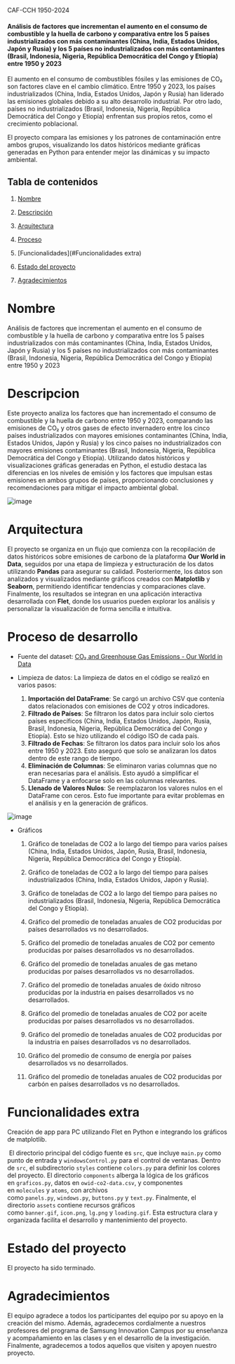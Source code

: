 CAF-CCH 1950-2024

#### Análisis de factores que incrementan el aumento en el consumo de combustible y la huella de carbono y comparativa entre los 5 países industrializados con más contaminantes (China, India, Estados Unidos, Japón y Rusia) y los 5 países no industrializados con más contaminantes (Brasil, Indonesia, Nigeria, República Democrática del Congo y Etiopía) entre 1950 y 2023

El aumento en el consumo de combustibles fósiles y las emisiones de CO₂ son factores clave en el cambio climático. Entre 1950 y 2023, los países industrializados (China, India, Estados Unidos, Japón y Rusia) han liderado las emisiones globales debido a su alto desarrollo industrial. Por otro lado, países no industrializados (Brasil, Indonesia, Nigeria, República Democrática del Congo y Etiopía) enfrentan sus propios retos, como el crecimiento poblacional.

El proyecto compara las emisiones y los patrones de contaminación entre ambos grupos, visualizando los datos históricos mediante gráficas generadas en Python para entender mejor las dinámicas y su impacto ambiental.

## Tabla de contenidos

1. [Nombre](#Nombre)
  
2. [Descripción](#descripción)
  
3. [Arquitectura](#Arquitectura)
  
4. [Proceso](#Proceso)
  
5. [Funcionalidades](#Funcionalidades extra)
  
6. [Estado del proyecto](#EstadoDelProyecto)
  
7. [Agradecimientos](#Agradecimientos)
  

# Nombre

Análisis de factores que incrementan el aumento en el consumo de combustible y la huella de carbono y comparativa entre los 5 países industrializados con más contaminantes (China, India, Estados Unidos, Japón y Rusia) y los 5 países no industrializados con más contaminantes (Brasil, Indonesia, Nigeria, República Democrática del Congo y Etiopía) entre 1950 y 2023

# Descripcion

Este proyecto analiza los factores que han incrementado el consumo de combustible y la huella de carbono entre 1950 y 2023, comparando las emisiones de CO₂ y otros gases de efecto invernadero entre los cinco países industrializados con mayores emisiones contaminantes (China, India, Estados Unidos, Japón y Rusia) y los cinco países no industrializados con mayores emisiones contaminantes (Brasil, Indonesia, Nigeria, República Democrática del Congo y Etiopía). Utilizando datos históricos y visualizaciones gráficas generadas en Python, el estudio destaca las diferencias en los niveles de emisión y los factores que impulsan estas emisiones en ambos grupos de países, proporcionando conclusiones y recomendaciones para mitigar el impacto ambiental global.

![image](https://github.com/user-attachments/assets/352dee11-630f-4782-bbf3-62666a922eda)

# Arquitectura

El proyecto se organiza en un flujo que comienza con la recopilación de datos históricos sobre emisiones de carbono de la plataforma **Our World in Data**, seguidos por una etapa de limpieza y estructuración de los datos utilizando **Pandas** para asegurar su calidad. Posteriormente, los datos son analizados y visualizados mediante gráficos creados con **Matplotlib** y **Seaborn**, permitiendo identificar tendencias y comparaciones clave. Finalmente, los resultados se integran en una aplicación interactiva desarrollada con **Flet**, donde los usuarios pueden explorar los análisis y personalizar la visualización de forma sencilla e intuitiva.

# Proceso de desarrollo

- Fuente del dataset: [CO₂ and Greenhouse Gas Emissions - Our World in Data](https://ourworldindata.org/co2-and-greenhouse-gas-emissions#explore-data-on-co2-and-greenhouse-gas-emissions)
  
- Limpieza de datos: La limpieza de datos en el código se realizó en varios pasos:
  
  1. **Importación del DataFrame**: Se cargó un archivo CSV que contenía datos relacionados con emisiones de CO2 y otros indicadores.
  2. **Filtrado de Países**: Se filtraron los datos para incluir solo ciertos países específicos (China, India, Estados Unidos, Japón, Rusia, Brasil, Indonesia, Nigeria, República Democrática del Congo y Etiopía). Esto se hizo utilizando el código ISO de cada país.
  3. **Filtrado de Fechas**: Se filtraron los datos para incluir solo los años entre 1950 y 2023. Esto aseguró que solo se analizaran los datos dentro de este rango de tiempo.
  4. **Eliminación de Columnas**: Se eliminaron varias columnas que no eran necesarias para el análisis. Esto ayudó a simplificar el DataFrame y a enfocarse solo en las columnas relevantes.
  5. **Llenado de Valores Nulos**: Se reemplazaron los valores nulos en el DataFrame con ceros. Esto fue importante para evitar problemas en el análisis y en la generación de gráficos.

![image](https://github.com/user-attachments/assets/42497f3e-4a83-4300-849b-5b08890ff6d7)


- Gráficos
  
  1. Gráfico de toneladas de CO2 a lo largo del tiempo para varios países (China, India, Estados Unidos, Japón, Rusia, Brasil, Indonesia, Nigeria, República Democrática del Congo y Etiopía).
    
  2. Gráfico de toneladas de CO2 a lo largo del tiempo para países industrializados (China, India, Estados Unidos, Japón y Rusia).
    
  3. Gráfico de toneladas de CO2 a lo largo del tiempo para países no industrializados (Brasil, Indonesia, Nigeria, República Democrática del Congo y Etiopía).
    
  4. Gráfico del promedio de toneladas anuales de CO2 producidas por países desarrollados vs no desarrollados.
    
  5. Gráfico del promedio de toneladas anuales de CO2 por cemento producidas por países desarrollados vs no desarrollados.
    
  6. Gráfico del promedio de toneladas anuales de gas metano producidas por países desarrollados vs no desarrollados.
    
  7. Gráfico del promedio de toneladas anuales de óxido nitroso producidas por la industria en países desarrollados vs no desarrollados.
    
  8. Gráfico del promedio de toneladas anuales de CO2 por aceite producidas por países desarrollados vs no desarrollados.
    
  9. Gráfico del promedio de toneladas anuales de CO2 producidas por la industria en países desarrollados vs no desarrollados.
    
  10. Gráfico del promedio de consumo de energía por países desarrollados vs no desarrollados.
    
  11. Gráfico del promedio de toneladas anuales de CO2 producidas por carbón en países desarrollados vs no desarrollados.
    

# Funcionalidades extra

Creación de app para PC utilizando Flet en Python e integrando los gráficos de matplotlib.

 El directorio principal del código fuente es `src`, que incluye `main.py` como punto de entrada y `windowsControl.py` para el control de ventanas. Dentro de `src`, el subdirectorio `styles` contiene `colors.py` para definir los colores del proyecto. El directorio `components` alberga la lógica de los gráficos en `graficos.py`, datos en `owid-co2-data.csv`, y componentes en `molecules` y `atoms`, con archivos como `panels.py`, `windows.py`, `buttons.py` y `text.py`. Finalmente, el directorio `assets` contiene recursos gráficos como `banner.gif`, `icon.png`, `lg.png` y `loading.gif`. Esta estructura clara y organizada facilita el desarrollo y mantenimiento del proyecto.

# Estado del proyecto

El proyecto ha sido terminado.

# Agradecimientos

El equipo agradece a todos los participantes del equipo por su apoyo en la creación del mismo. Además, agradecemos cordialmente a nuestros profesores del programa de Samsung Innovation Campus por su enseñanza y acompañamiento en las clases y en el desarrollo de la investigación. Finalmente, agradecemos a todos aquellos que visiten y apoyen nuestro proyecto.
